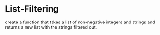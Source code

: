 # List-Filtering
create a function that takes a list of non-negative integers and strings and returns a new list with the strings filtered out.
